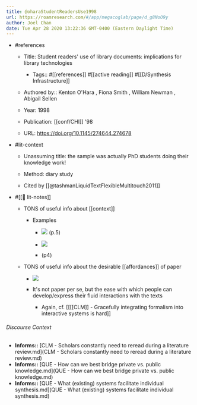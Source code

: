 ```yaml
---
title: @oharaStudentReadersUse1998
url: https://roamresearch.com/#/app/megacoglab/page/d_g8NoO9y
author: Joel Chan
date: Tue Apr 28 2020 13:22:36 GMT-0400 (Eastern Daylight Time)
---
```


- #references

    - Title: Student readers' use of library documents: implications for library technologies

        - Tags:: #[[references]] #[[active reading]] #[[D/Synthesis Infrastructure]]

    - Authored by::  Kenton O'Hara ,  Fiona Smith ,  William Newman ,  Abigail Sellen

    - Year: 1998

    - Publication: [[conf/CHI]] '98

    - URL: https://doi.org/10.1145/274644.274678
- #lit-context

    - Unassuming title: the sample was actually PhD students doing their knowledge work!

    - Method: diary study

    - Cited by [[@tashmanLiquidTextFlexibleMultitouch2011]]
- #[[📝 lit-notes]]

    - TONS of useful info about [[context]]

        - Examples

            - ![](https://firebasestorage.googleapis.com/v0/b/firescript-577a2.appspot.com/o/imgs%2Fapp%2Fmegacoglab%2FbnNNNQdAqR?alt=media&token=afd418c2-2f3f-4958-aad2-1feb8a26b355) (p.5)

            - ![](https://firebasestorage.googleapis.com/v0/b/firescript-577a2.appspot.com/o/imgs%2Fapp%2Fmegacoglab%2FSgLyZ1i8Xr?alt=media&token=1454d34d-de0d-4916-adf7-10984f899804)

            - (p4)

    - TONS of useful info about the desirable [[affordances]] of paper

        - ![](https://firebasestorage.googleapis.com/v0/b/firescript-577a2.appspot.com/o/imgs%2Fapp%2Fmegacoglab%2FAzATTY1Hfc?alt=media&token=7735f3ca-53a7-4fae-9121-7939ce39dd41)

        - It's not paper per se, but the ease with which people can develop/express their fluid interactions with the texts

            - Again, cf. [[[[CLM]] - Gracefully integrating formalism into interactive systems is hard]]

###### Discourse Context

- **Informs::** [CLM - Scholars constantly need to reread during a literature review.md](CLM - Scholars constantly need to reread during a literature review.md)
- **Informs::** [QUE - How can we best bridge private vs. public knowledge.md](QUE - How can we best bridge private vs. public knowledge.md)
- **Informs::** [QUE - What (existing) systems facilitate individual synthesis.md](QUE - What (existing) systems facilitate individual synthesis.md)

